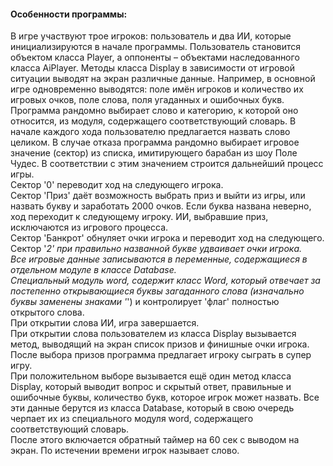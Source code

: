 <h4>Особенности программы:</h4>

В игре участвуют трое игроков: пользователь и два ИИ, которые инициализируются в начале программы. Пользователь становится объектом класса Player, а оппоненты – объектами наследованного класса AiPlayer. 
Методы класса Display в зависимости от игровой ситуации выводят на экран различные данные. Например, в основной игре одновременно выводятся: поле имён игроков и количество их игровых очков, поле слова, поля угаданных и ошибочных букв.<br>
Программа рандомно выбирает слово и категорию, к которой оно относится, из модуля, содержащего соответствующий словарь. В начале каждого хода пользователю предлагается назвать слово целиком. В случае отказа программа рандомно выбирает игровое значение (сектор) из списка, имитирующего барабан из шоу Поле Чудес. В соответствии с этим значением строится дальнейший процесс игры.<br> 
Сектор '0' переводит ход на следующего игрока.<br>
Сектор 'Приз' даёт возможность выбрать приз и выйти из игры, или назвать букву и заработать 2000 очков. Если буква названа неверно, ход переходит к следующему игроку. ИИ, выбравшие приз, исключаются из игрового процесса.<br>
Сектор 'Банкрот' обнуляет очки игрока и переводит ход на следующего.<br>
Сектор '*2' при правильно названной букве удваивает очки игрока.<br>
Все игровые данные записываются в переменные, содержащиеся в отдельном модуле в классе Database.<br>
Специальный модуль word, содержит класс Word, который отвечает за постепенно открывающиеся буквы загаданного слова (изначально буквы заменены знаками '*') и контролирует 'флаг' полностью открытого слова.<br>
При открытии слова ИИ, игра завершается.<br>
При открытии слова пользователем из класса Display вызывается метод, выводящий на экран список призов и финишные очки игрока. После выбора призов программа предлагает игроку сыграть в супер игру. <br>
При положительном выборе вызывается ещё один метод класса Display, который выводит вопрос и скрытый ответ, правильные и ошибочные буквы, количество букв, которое игрок может назвать. Все эти данные берутся из класса Database, который в свою очередь черпает их из специального модуля word, содержащего соответствующий словарь.<br>
После этого включается обратный таймер на 60 сек с выводом на экран. По истечении времени игрок называет слово.
